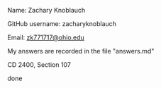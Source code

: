 Name: Zachary Knoblauch

GitHub username: zacharyknoblauch

Email: zk771717@ohio.edu

My answers are recorded in the file "answers.md"

CD 2400, Section 107

done
